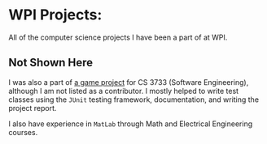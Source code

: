 # WPI Projects:
  All of the computer science projects I have been a part of at WPI.
  ## Not Shown Here
  I was also a part of [a game project](https://github.com/billyzs/letterCraze) 
  for CS 3733 (Software Engineering), although I am not listed as a contributor. I mostly helped to
  write test classes using the `JUnit` testing framework, documentation, and writing the project report.

  I also have experience in `MatLab` through Math and Electrical Engineering courses.
  